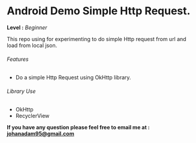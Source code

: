# Android Demo Simple Http Request.

**Level :** *Beginner*

This repo using for experimenting to do simple Http request from url and load from local json.

###### Features
- Do a simple Http Request using OkHttp library.

###### Library Use
- OkHttp
- RecyclerView

**If you have any question please feel free to email me at : johanadam95@gmail.com**
